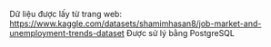 Dữ liệu được lấy từ trang web: https://www.kaggle.com/datasets/shamimhasan8/job-market-and-unemployment-trends-dataset
Được sử lý bằng PostgreSQL
